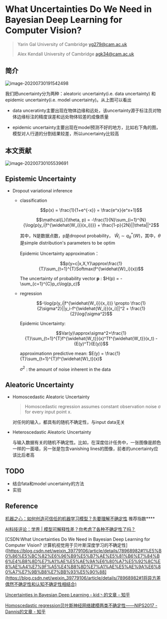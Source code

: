 # What Uncertainties Do We Need in Bayesian Deep Learning for Computer Vision?

> Yarin Gal  University of Cambridge  yg279@cam.ac.uk
>
> Alex Kendall University of Cambridge agk34@cam.ac.uk

## 简介

![image-20200730191542498](https://tva1.sinaimg.cn/large/007S8ZIlly1gh97vw2yndj31520kadm2.jpg)

我们把uncertainty分为两种：aleatoric uncertainty(i.e. data uncertainty) 和 epidemic uncertainty(i.e. model uncertainty)。从上图可以看出

- data unceratinty主要出现在物体边缘和远处，该uncertainty源于标注员对物体边缘标注的精度误差和远处物体较差的成像质量

- epidemic uncertainty主要出现在model预测不好的地方，比如右下角的图，模型对人行道的分割结果较差，所以uncertainty比较高

  

## 本文贡献

![image-20200730105539691](https://tva1.sinaimg.cn/large/007S8ZIlly1gh97vwr8tjj31bs0ek78n.jpg)





## Epistemic Uncertainty

- Dropout variational inference
  - classification

    $$p(x) = \frac{1}{1+e^{-x}} = \frac{e^x}{e^x+1}$$

    

    $$\mathcal{L}(\theta, p) = -\frac{1}{N}\sum_{i=1}^{N}{\log{p(y_i|f^{\widehat{W_i}}(x_i))}} + \frac{1-p}{2N}||\theta||^2$$

    其中，N是数据点数，p是dropout probability， $\widehat{W}_i \sim q_{\theta}^*(W)$，其中，$\theta$是simple distribution's parameters to be optim

    

    Epidemic Uncertainty approximation：

    $$p(y=c|x,X,Y)\approx\frac{1}{T}\sum_{t=1}^{T}Softmax(f^{\widehat{W}_i}(x))$$

    The uncertainty of probability vector **p** : $H(p) = -\sum_{c=1}^{C}p_c\log(p_c)$

  - regression

    $$-\log{p(y_i|f^{\widehat{W_i}}(x_i))} \propto \frac{1}{2\sigma^2}||y_i-f^{\widehat{W_i}}(x_i)||^2 + \frac{1}{2}\log{\sigma^2}$$

    Epidemic Uncertainty:

    $$Var(y)\approx\sigma^2+\frac{1}{T}\sum_{t=1}^{T}f^{\widehat{W_t}}(x)^Tf^{\widehat{W_t}}(x_t) - {E(y)^T}{E(y)}$$ 

    approximationn predictive mean: $E(y) = \frac{1}{T}\sum_{t=1}^{T}f^{\widehat{W}_t}(x)$

    $\sigma^2$ : the amount of noise inherent in the data 

  

##  Aleatoric Uncertainty

- Homoscedastic Aleatoric Uncertainty

  > Homoscedastic regression assumes constant observation noise σ for every input point x.

  对任何的输入，都具有的随机不确定性，与input data无关

- Heteroscedastic Aleatoric Uncertainty

  与输入数据有关的随机不确定性。比如，在深度估计任务中，一张图像是颜色一样的一面墙，另一张是包含vanishing lines的图像，前者的uncertainty应该比后者高



##  TODO

- 结合fata和model uncertainty的方法
- 实验



## Reference

[机器之心：如何创造可信任的机器学习模型？先要理解不确定性](https://mp.weixin.qq.com/s?__biz=MzA3MzI4MjgzMw==&mid=2650755237&idx=3&sn=55beb3edcef0bb4ded4b56e1379efbda&scene=0#wechat_redirect) 推荐指数\****

[AI科技评论：学界 | 模型可解释性差？你考虑了各种不确定性了吗？](https://mp.weixin.qq.com/s?__biz=MzA5ODEzMjIyMA==&mid=2247496311&idx=3&sn=3e7f1df007926e6fba1124630046be76&source=41#wechat_redirect)

[CSDN:What Uncertainties Do We Need in Bayesian Deep Learning for Computer Vision? 计算机视觉用于贝叶斯深度学习的不确定性]([https://blog.csdn.net/weixin_39779106/article/details/78968982#1%E5%B0%86%E5%BC%82%E6%96%B9%E5%B7%AE%E5%81%B6%E7%84%B6%E4%B8%8D%E7%A1%AE%E5%AE%9A%E6%80%A7%E5%92%8C%E8%AE%A4%E7%9F%A5%E4%B8%8D%E7%A1%AE%E5%AE%9A%E6%80%A7%E7%9B%B8%E7%BB%93%E5%90%88](https://blog.csdn.net/weixin_39779106/article/details/78968982#1将异方差偶然不确定性和认知不确定性相结合)

[Uncertainties in Bayesian Deep Learning - kid丶的文章 - 知乎]( https://zhuanlan.zhihu.com/p/100998668)

[Homoscedastic regression贝叶斯神经网络建模两类不确定性——NIPS2017 - Dannis的文章 - 知乎](https://zhuanlan.zhihu.com/p/88654038)

